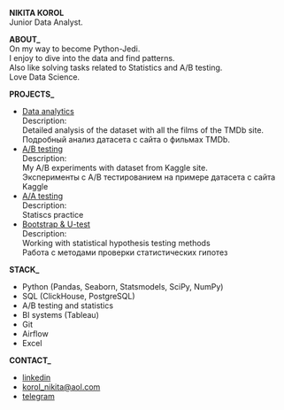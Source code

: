 **NIKITA KOROL**<br/>
Junior Data Analyst.

**ABOUT_**<br/>
On my way to become Python-Jedi.<br/>
I enjoy to dive into the data and find patterns.<br/>
Also like solving tasks related to Statistics and A/B testing.<br/>
Love Data Science.

**PROJECTS_**<br/>
- [Data analytics](https://github.com/nikita-korol/Portfolio/blob/main/project_1%20movie%20TMDb.ipynb)<br/>
Description:<br/> Detailed analysis of the dataset with all the films of the TMDb site.<br/>
Подробный анализ датасета с сайта о фильмах TMDb.<br/>
- [A/B testing](https://github.com/nikita-korol/Portfolio/blob/main/Project_2%20AB%20Test.ipynb)<br/>
Description:<br/> My A/B experiments with dataset from Kaggle site.<br/>
Эксперименты с А/B тестированием на примере датасета с сайта Kaggle
- [A/A testing](https://github.com/nikita-korol/Portfolio/blob/main/aatest.ipynb)<br/>
Description:<br/>Statiscs practice
- [Bootstrap & U-test](https://github.com/nikita-korol/Portfolio/blob/main/bootstrap.ipynb)<br/>
Description:<br/> Working with statistical hypothesis testing methods<br/>
Работа с методами проверки статистических гипотез

**STACK_**<br/>
- Python (Pandas, Seaborn, Statsmodels, SciPy, NumPy)
- SQL (ClickHouse, PostgreSQL)
- A/B testing and statistics
- BI systems (Tableau)
- Git
- Airflow
- Excel

**CONTACT_**<br/>
   - [linkedin](https://www.linkedin.com/in/nikita-korol/) 
   - korol_nikita@aol.com 
   - [telegram](https://t.me/king_nick2)
